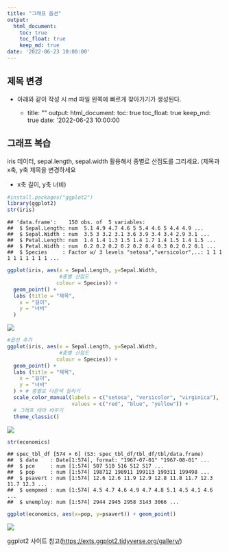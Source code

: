 ```yaml
---
title: "그래프 옵션"
output:
  html_document:
    toc: true
    toc_float: true
    keep_md: true
date: '2022-06-23 10:00:00'
---
```




## 제목 변경
- 아래와 같이 작성 시 md 파일 왼쪽에 빠르게 찾아가기가 생성된다.
  
  + title: ""
    output:
     html_document:
      toc: true
      toc_float: true
      keep_md: true
    date: '2022-06-23 10:00:00

## 그래프 복습

iris 데이터, sepal.length, sepal.width 활용해서 종별로 산점도를 그리세요.
(제목과 x축, y축 제목을 변경하세요
  + x축 길이, y축 너비)

```r
#install.packages("ggplot2")
library(ggplot2)
str(iris)
```

```
## 'data.frame':	150 obs. of  5 variables:
##  $ Sepal.Length: num  5.1 4.9 4.7 4.6 5 5.4 4.6 5 4.4 4.9 ...
##  $ Sepal.Width : num  3.5 3 3.2 3.1 3.6 3.9 3.4 3.4 2.9 3.1 ...
##  $ Petal.Length: num  1.4 1.4 1.3 1.5 1.4 1.7 1.4 1.5 1.4 1.5 ...
##  $ Petal.Width : num  0.2 0.2 0.2 0.2 0.2 0.4 0.3 0.2 0.2 0.1 ...
##  $ Species     : Factor w/ 3 levels "setosa","versicolor",..: 1 1 1 1 1 1 1 1 1 1 ...
```

```r
ggplot(iris, aes(x = Sepal.Length, y=Sepal.Width, 
                 #종별 산점도
                colour = Species)) +
  geom_point() +
  labs (title = "제목",
    x = "길이",
    y = "너비"
  )
```

![](/images/0623_그래프-옵션_files/figure-html/unnamed-chunk-1-1.png)<!-- -->

```r
#옵션 추가
ggplot(iris, aes(x = Sepal.Length, y=Sepal.Width, 
                 #종별 산점도
                colour = Species)) +
  geom_point() +
  labs (title = "제목",
    x = "길이",
    y = "너비"
  ) + # 종별로 다른색 칠하기
  scale_color_manual(labels = c("setosa", "versicolor", "virginica"),
                     values = c("red", "blue", "yellow")) +
  # 그래프 테마 바꾸기
  theme_classic()
```

![](/images/0623_그래프-옵션_files/figure-html/unnamed-chunk-1-2.png)<!-- -->

```r
str(economics)
```

```
## spec_tbl_df [574 × 6] (S3: spec_tbl_df/tbl_df/tbl/data.frame)
##  $ date    : Date[1:574], format: "1967-07-01" "1967-08-01" ...
##  $ pce     : num [1:574] 507 510 516 512 517 ...
##  $ pop     : num [1:574] 198712 198911 199113 199311 199498 ...
##  $ psavert : num [1:574] 12.6 12.6 11.9 12.9 12.8 11.8 11.7 12.3 11.7 12.3 ...
##  $ uempmed : num [1:574] 4.5 4.7 4.6 4.9 4.7 4.8 5.1 4.5 4.1 4.6 ...
##  $ unemploy: num [1:574] 2944 2945 2958 3143 3066 ...
```

```r
ggplot(economics, aes(x=pop, y=psavert)) + geom_point()
```

![](/images/0623_그래프-옵션_files/figure-html/unnamed-chunk-1-3.png)<!-- -->

ggplot2 사이트 참고(https://exts.ggplot2.tidyverse.org/gallery/)


